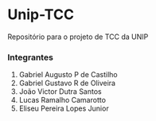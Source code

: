 # Unip-TCC
Repositório para o projeto de TCC da UNIP

### Integrantes
 
1. Gabriel Augusto P de Castilho
2. Gabriel Gustavo R de Oliveira
3. João Victor Dutra Santos
4. Lucas Ramalho Camarotto
5. Eliseu Pereira Lopes Junior
